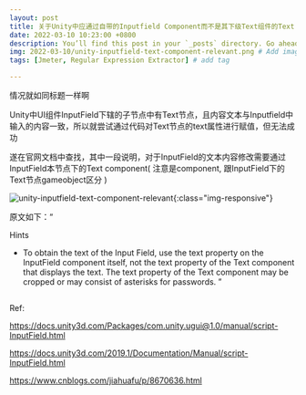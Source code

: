 ```yaml
---
layout: post
title: 关于Unity中应通过自带的Inputfield Component而不是其下级Text组件的Text Component来修改Inputfield框中文本的笔记
date: 2022-03-10 10:23:00 +0800
description: You’ll find this post in your `_posts` directory. Go ahead and edit it and re-build the site to see your changes. # Add post description (optional)
img: 2022-03-10/unity-inputfield-text-component-relevant.png # Add image post (optional)
tags: [Jmeter, Regular Expression Extractor] # add tag

---
```


情况就如同标题一样啊

Unity中UI组件InputField下辖的子节点中有Text节点，且内容文本与Inputfield中输入的内容一致，所以就尝试通过代码对Text节点的text属性进行赋值，但无法成功

遂在官网文档中查找，其中一段说明，对于InputField的文本内容修改需要通过InputField本节点下的Text component( 注意是component, 跟InputField下的Text节点gameobject区分 )

![unity-inputfield-text-component-relevant]({{"/assets/img/2022-03-10/unity-inputfield-text-component-relevant.png"}}){:class="img-responsive"}

原文如下：“

Hints

- To obtain the text of the Input Field, use the text property on the InputField component itself, not the text property of the Text component that displays the text. The text property of the Text component may be cropped or may consist of asterisks for passwords. ”

## 

Ref:

https://docs.unity3d.com/Packages/com.unity.ugui@1.0/manual/script-InputField.html

https://docs.unity3d.com/2019.1/Documentation/Manual/script-InputField.html

https://www.cnblogs.com/jiahuafu/p/8670636.html